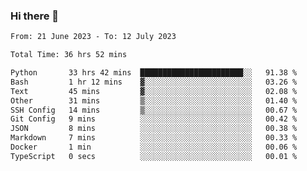 ### Hi there 👋

<!--
**swd125/swd125** is a ✨ _special_ ✨ repository because its `README.md` (this file) appears on your GitHub profile.

Here are some ideas to get you started:

- 🔭 I’m currently working on ...
- 🌱 I’m currently learning ...
- 👯 I’m looking to collaborate on ...
- 🤔 I’m looking for help with ...
- 💬 Ask me about ...
- 📫 How to reach me: ...
- 😄 Pronouns: ...
- ⚡ Fun fact: ...
-->

<!--START_SECTION:waka-->

```txt
From: 21 June 2023 - To: 12 July 2023

Total Time: 36 hrs 52 mins

Python       33 hrs 42 mins  ███████████████████████░░   91.38 %
Bash         1 hr 12 mins    ▓░░░░░░░░░░░░░░░░░░░░░░░░   03.26 %
Text         45 mins         ▓░░░░░░░░░░░░░░░░░░░░░░░░   02.08 %
Other        31 mins         ▒░░░░░░░░░░░░░░░░░░░░░░░░   01.40 %
SSH Config   14 mins         ▒░░░░░░░░░░░░░░░░░░░░░░░░   00.67 %
Git Config   9 mins          ░░░░░░░░░░░░░░░░░░░░░░░░░   00.42 %
JSON         8 mins          ░░░░░░░░░░░░░░░░░░░░░░░░░   00.38 %
Markdown     7 mins          ░░░░░░░░░░░░░░░░░░░░░░░░░   00.33 %
Docker       1 min           ░░░░░░░░░░░░░░░░░░░░░░░░░   00.06 %
TypeScript   0 secs          ░░░░░░░░░░░░░░░░░░░░░░░░░   00.01 %
```

<!--END_SECTION:waka-->
